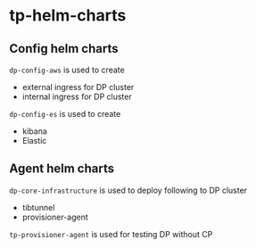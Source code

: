 # tp-helm-charts


## Config helm charts

`dp-config-aws` is used to create
* external ingress for DP cluster
* internal ingress for DP cluster

`dp-config-es` is used to create
* kibana 
* Elastic

## Agent helm charts

`dp-core-infrastructure` is used to deploy following to DP cluster
* tibtunnel
* provisioner-agent

`tp-provisioner-agent` is used for testing DP without CP
